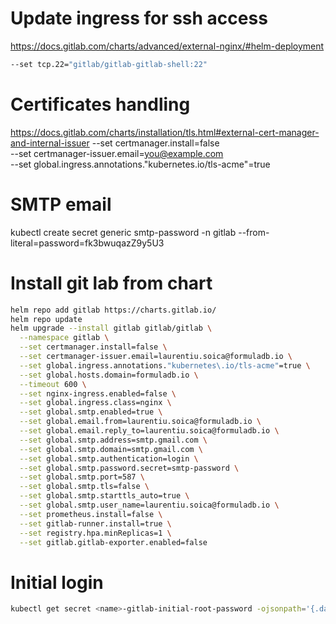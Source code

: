 # Update ingress for ssh access
https://docs.gitlab.com/charts/advanced/external-nginx/#helm-deployment
```sh
--set tcp.22="gitlab/gitlab-gitlab-shell:22"
```

# Certificates handling 

https://docs.gitlab.com/charts/installation/tls.html#external-cert-manager-and-internal-issuer  --set certmanager.install=false \
  --set certmanager-issuer.email=you@example.com \
  --set global.ingress.annotations."kubernetes\.io/tls-acme"=true

# SMTP email
kubectl create secret generic smtp-password -n gitlab --from-literal=password=fk3bwuqazZ9y5U3

# Install git lab from chart

```sh
helm repo add gitlab https://charts.gitlab.io/
helm repo update
helm upgrade --install gitlab gitlab/gitlab \
  --namespace gitlab \
  --set certmanager.install=false \
  --set certmanager-issuer.email=laurentiu.soica@formuladb.io \
  --set global.ingress.annotations."kubernetes\.io/tls-acme"=true \
  --set global.hosts.domain=formuladb.io \
  --timeout 600 \
  --set nginx-ingress.enabled=false \
  --set global.ingress.class=nginx \
  --set global.smtp.enabled=true \
  --set global.email.from=laurentiu.soica@formuladb.io \
  --set global.email.reply_to=laurentiu.soica@formuladb.io \
  --set global.smtp.address=smtp.gmail.com \
  --set global.smtp.domain=smtp.gmail.com \
  --set global.smtp.authentication=login \
  --set global.smtp.password.secret=smtp-password \
  --set global.smtp.port=587 \
  --set global.smtp.tls=false \
  --set global.smtp.starttls_auto=true \
  --set global.smtp.user_name=laurentiu.soica@formuladb.io \
  --set prometheus.install=false \
  --set gitlab-runner.install=true \
  --set registry.hpa.minReplicas=1 \
  --set gitlab.gitlab-exporter.enabled=false


```

# Initial login

```sh
kubectl get secret <name>-gitlab-initial-root-password -ojsonpath='{.data.password}' | base64 --decode ; echo
```
